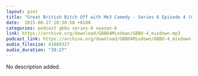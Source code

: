 ```yaml
---
layout: post
title: "Great British Bitch Off with Me3 Comedy - Series 6 Episode 4 (Crème Brûlée)"
date:  2015-08-27 10:30:50 +0100
categories: podcast gbbo series-6 season-6
link: https://archive.org/download/GBBO4Mixdown/GBBO-4_mixdown.mp3
podcast_link: https://archive.org/download/GBBO4Mixdown/GBBO-4_mixdown.mp3
audio_filesize: 43880327
audio_duration: "30:27"
---
```

No description added.
